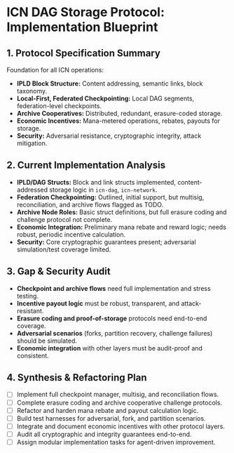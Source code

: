 # ICN DAG Storage Protocol: Implementation Blueprint

## 1. Protocol Specification Summary

Foundation for all ICN operations:
- **IPLD Block Structure:** Content addressing, semantic links, block taxonomy.
- **Local-First, Federated Checkpointing:** Local DAG segments, federation-level checkpoints.
- **Archive Cooperatives:** Distributed, redundant, erasure-coded storage.
- **Economic Incentives:** Mana-metered operations, rebates, payouts for storage.
- **Security:** Adversarial resistance, cryptographic integrity, attack mitigation.

## 2. Current Implementation Analysis

- **IPLD/DAG Structs:** Block and link structs implemented, content-addressed storage logic in `icn-dag`, `icn-network`.
- **Federation Checkpointing:** Outlined, initial support, but multisig, reconciliation, and archive flows flagged as TODO.
- **Archive Node Roles:** Basic struct definitions, but full erasure coding and challenge protocol not complete.
- **Economic Integration:** Preliminary mana rebate and reward logic; needs robust, periodic incentive calculation.
- **Security:** Core cryptographic guarantees present; adversarial simulation/test coverage limited.

## 3. Gap & Security Audit

- **Checkpoint and archive flows** need full implementation and stress testing.
- **Incentive payout logic** must be robust, transparent, and attack-resistant.
- **Erasure coding and proof-of-storage** protocols need end-to-end coverage.
- **Adversarial scenarios** (forks, partition recovery, challenge failures) should be simulated.
- **Economic integration** with other layers must be audit-proof and consistent.

## 4. Synthesis & Refactoring Plan

- [ ] Implement full checkpoint manager, multisig, and reconciliation flows.
- [ ] Complete erasure coding and archive cooperative challenge protocols.
- [ ] Refactor and harden mana rebate and payout calculation logic.
- [ ] Build test harnesses for adversarial, fork, and partition scenarios.
- [ ] Integrate and document economic incentives with other protocol layers.
- [ ] Audit all cryptographic and integrity guarantees end-to-end.
- [ ] Assign modular implementation tasks for agent-driven improvement.